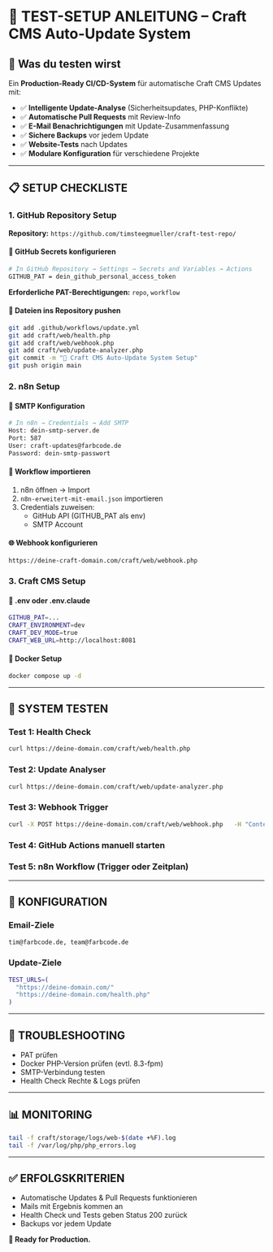 # 🚀 TEST-SETUP ANLEITUNG – Craft CMS Auto-Update System

## 🎯 Was du testen wirst

Ein **Production-Ready CI/CD-System** für automatische Craft CMS Updates mit:
- ✅ **Intelligente Update-Analyse** (Sicherheitsupdates, PHP-Konflikte)
- ✅ **Automatische Pull Requests** mit Review-Info
- ✅ **E-Mail Benachrichtigungen** mit Update-Zusammenfassung
- ✅ **Sichere Backups** vor jedem Update
- ✅ **Website-Tests** nach Updates
- ✅ **Modulare Konfiguration** für verschiedene Projekte

---

## 📋 SETUP CHECKLISTE

### 1. GitHub Repository Setup

**Repository:** `https://github.com/timsteegmueller/craft-test-repo/`

#### 🔑 GitHub Secrets konfigurieren
```bash
# In GitHub Repository → Settings → Secrets and Variables → Actions
GITHUB_PAT = dein_github_personal_access_token
```
**Erforderliche PAT-Berechtigungen:** `repo`, `workflow`

#### 📁 Dateien ins Repository pushen
```bash
git add .github/workflows/update.yml
git add craft/web/health.php
git add craft/web/webhook.php
git add craft/web/update-analyzer.php
git commit -m "🤖 Craft CMS Auto-Update System Setup"
git push origin main
```

### 2. n8n Setup

#### 📧 SMTP Konfiguration
```bash
# In n8n → Credentials → Add SMTP
Host: dein-smtp-server.de
Port: 587
User: craft-updates@farbcode.de
Password: dein-smtp-passwort
```

#### 🔄 Workflow importieren
1. n8n öffnen → Import
2. `n8n-erweitert-mit-email.json` importieren
3. Credentials zuweisen:
   - GitHub API (GITHUB_PAT als env)
   - SMTP Account

#### 🌐 Webhook konfigurieren
```
https://deine-craft-domain.com/craft/web/webhook.php
```

### 3. Craft CMS Setup

#### 📝 .env oder .env.claude
```bash
GITHUB_PAT=...
CRAFT_ENVIRONMENT=dev
CRAFT_DEV_MODE=true
CRAFT_WEB_URL=http://localhost:8081
```

#### 🐳 Docker Setup
```bash
docker compose up -d
```

---

## 🧪 SYSTEM TESTEN

### Test 1: Health Check
```bash
curl https://deine-domain.com/craft/web/health.php
```

### Test 2: Update Analyser
```bash
curl https://deine-domain.com/craft/web/update-analyzer.php
```

### Test 3: Webhook Trigger
```bash
curl -X POST https://deine-domain.com/craft/web/webhook.php   -H "Content-Type: application/json"   -d '{"action":"update","source":"manual_test"}'
```

### Test 4: GitHub Actions manuell starten

### Test 5: n8n Workflow (Trigger oder Zeitplan)

---

## 🔧 KONFIGURATION

### Email-Ziele
```html
tim@farbcode.de, team@farbcode.de
```

### Update-Ziele
```bash
TEST_URLS=(
  "https://deine-domain.com/"
  "https://deine-domain.com/health.php"
)
```

---

## 🚨 TROUBLESHOOTING

- PAT prüfen
- Docker PHP-Version prüfen (evtl. 8.3-fpm)
- SMTP-Verbindung testen
- Health Check Rechte & Logs prüfen

---

## 📊 MONITORING

```bash
tail -f craft/storage/logs/web-$(date +%F).log
tail -f /var/log/php/php_errors.log
```

---

## ✅ ERFOLGSKRITERIEN

- Automatische Updates & Pull Requests funktionieren
- Mails mit Ergebnis kommen an
- Health Check und Tests geben Status 200 zurück
- Backups vor jedem Update

**🎯 Ready for Production.**
